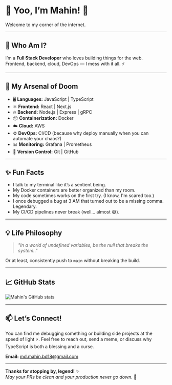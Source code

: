 # 👋 Yoo, I’m Mahin! 🚀

Welcome to my corner of the internet.

---

## 🚀 Who Am I?

I’m a  **Full Stack Developer** who loves building things for the web.  
Frontend, backend, cloud, DevOps — I mess with it all. ⚡

---

## 🧰 My Arsenal of Doom

- 🖥️ **Languages:** JavaScript | TypeScript  
- ⚛️ **Frontend:** React | Next.js  
- 🔥 **Backend:** Node.js | Express | gRPC  
- 📦 **Containerization:** Docker  
- ☁️ **Cloud:** AWS  
- ⚙️ **DevOps:** CI/CD (because why deploy manually when you can automate your chaos?)  
- 📊 **Monitoring:** Grafana | Prometheus  
- 🐙 **Version Control:** Git | GitHub

---

## ✨ Fun Facts

- I talk to my terminal like it’s a sentient being.  
- My Docker containers are better organized than my room.  
- My code sometimes works on the first try. (I know, I'm scared too.)  
- I once debugged a bug at 3 AM that turned out to be a missing comma. Legendary.
- My CI/CD pipelines never break (well... almost 😅). 

---

## 💡 Life Philosophy

> *"In a world of undefined variables, be the null that breaks the system.."*

Or at least, consistently push to `main` without breaking the build.

---

## 📈 GitHub Stats

![Mahin's GitHub stats](https://github-readme-stats.vercel.app/api?username=YourGitHubUsername&show_icons=true&theme=tokyonight)

---

## 📫 Let’s Connect!

You can find me debugging something or building side projects at the speed of light ⚡. Feel free to reach out, send a meme, or discuss why TypeScript is both a blessing and a curse.

**Email:** md.mahin.bd18@gmail.com

---

**Thanks for stopping by, legend!** ✨  
*May your PRs be clean and your production never go down.* 🙏

